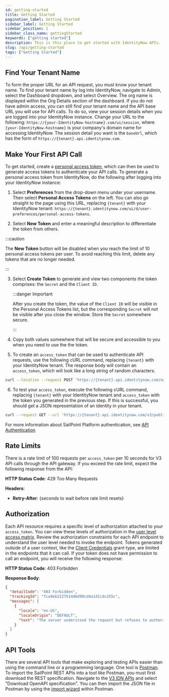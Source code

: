 ```yaml
---
id: getting-started
title: Getting Started
pagination_label: Getting Started
sidebar_label: Getting Started
sidebar_position: 1
sidebar_class_name: gettingStarted
keywords: ["getting started"]
description: This is this place to get started with IdentityNow APIs.
slug: /api/getting-started
tags: ["Getting Started"]
---
```


## Find Your Tenant Name

To form the proper URL for an API request, you must know your tenant name. To
find your tenant name by log into IdentityNow, navigate to Admin, select the
Dashboard dropdown, and select Overview. The org name is displayed within the
Org Details section of the dashboard. If you do not have admin access, you can
still find your tenant name and the API base URL you will use for API calls. To
do so, view your session details when you are logged into your IdentityNow
instance. Change your URL to the following:
`https://{your-IdentityNow-hostname}.com/ui/session`, where
`{your-IdentityNow-hostname}` is your company's domain name for accessing
IdentityNow. The session detail you want is the `baseUrl`, which has the form of
`https://{tenant}.api.identitynow.com`.

## Make Your First API Call

To get started, create a
[personal access token](./authentication.md#personal-access-tokens), which can
then be used to generate access tokens to authenticate your API calls. To
generate a personal access token from IdentityNow, do the following after
logging into your IdentityNow instance:

1. Select **Preferences** from the drop-down menu under your username. Then
   select **Personal Access Tokens** on the left. You can also go straight to
   the page using this URL, replacing `{tenant}` with your IdentityNow tenant:
   `https://{tenant}.identitynow.com/ui/d/user-preferences/personal-access-tokens`.

2. Select **New Token** and enter a meaningful description to differentiate the
   token from others.

:::caution

The **New Token** button will be disabled when you reach the limit of 10
personal access tokens per user. To avoid reaching this limit, delete any tokens
that are no longer needed.

:::

3. Select **Create Token** to generate and view two components the token
   comprises: the `Secret` and the `Client ID`.

   :::danger Important

   After you create the token, the value of the `Client ID` will be visible in
   the Personal Access Tokens list, but the corresponding `Secret` will not be
   visible after you close the window. Store the `Secret` somewhere secure.

   :::

4. Copy both values somewhere that will be secure and accessible to you when you
   need to use the the token.

5. To create an `access_token` that can be used to authenticate API requests,
   use the following cURL command, replacing `{tenant}` with your IdentityNow
   tenant. The response body will contain an `access_token`, which will look
   like a long string of random characters.

```bash
curl --location --request POST 'https://{tenant}.api.identitynow.com/oauth/token?grant_type=client_credentials&client_id={client_id}&client_secret={secret}'
```

6. To test your `access_token`, execute the following cURL command, replacing
   `{tenant}` with your IdentityNow tenant and `access_token` with the token you
   generated in the previous step. If this is successful, you should get a JSON
   representation of an identity in your tenant.

```bash
curl --request GET --url 'https://{tenant}.api.identitynow.com/v3/public-identities?limit=1' --header 'authorization: Bearer {access_token}'
```

For more information about SailPoint Platform authentication, see
[API Authentication](./authentication.md)

## Rate Limits

There is a rate limit of 100 requests per `access_token` per 10 seconds for V3
API calls through the API gateway. If you exceed the rate limit, expect the
following response from the API:

**HTTP Status Code**: 429 Too Many Requests

**Headers**:

- **Retry-After**: {seconds to wait before rate limit resets}

## Authorization

Each API resource requires a specific level of authorization attached to your
`access_token`. You can view these levels of authorization in the
[user level access matrix](https://documentation.sailpoint.com/saas/help/common/users/user_level_matrix.html).
Review the authorization constraints for each API endpoint to understand the
user level needed to invoke the endpoint. Tokens generated outside of a user
context, like the
[Client Credentials](./authentication.md#client-credentials-grant-flow) grant
type, are limited in the endpoints that it can call. If your token does not have
permission to call an endpoint, you will receive the following response:

**HTTP Status Code**: 403 Forbidden

**Response Body**:

```json
{
  "detailCode": "403 Forbidden",
  "trackingId": "fca9eb2227514d6d90cd4a1d1cdc255c",
  "messages": [
    {
      "locale": "en-US",
      "localeOrigin": "DEFAULT",
      "text": "The server understood the request but refuses to authorize it."
    }
  ]
}
```

## API Tools

There are several API tools that make exploring and testing APIs easier than
using the command line or a programming language. One tool is
[Postman](https://www.postman.com/downloads/). To import the SailPoint REST APIs
into a tool like Postman, you must first download the REST specification.
Navigate to the [V3 IDN APIs](/idn/api/v3) and select "Download OpenAPI
specification". You can then import the JSON file in Postman by using the
[import wizard](https://learning.postman.com/docs/getting-started/importing-and-exporting-data/)
within Postman.

